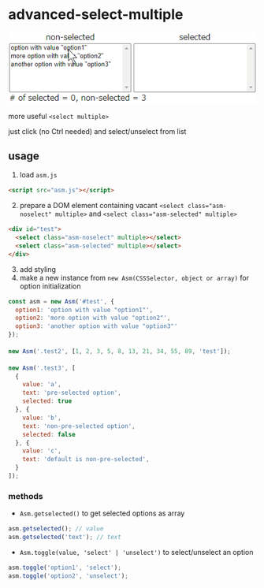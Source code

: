 # advanced-select-multiple

![](https://raw.githubusercontent.com/eineflocke/advanced-select-multiple/master/sample.gif)

more useful `<select multiple>`

just click (no Ctrl needed) and select/unselect from list

## usage

1. load `asm.js`

```html
<script src="asm.js"></script>
```

2. prepare a DOM element containing vacant `<select class="asm-noselect" multiple>` and `<select class="asm-selected" multiple>`

```html
<div id="test">
  <select class="asm-noselect" multiple></select>
  <select class="asm-selected" multiple></select>
</div>
```

3. add styling
4. make a new instance from `new Asm(CSSSelector, object or array)` for option initialization

```js
const asm = new Asm('#test', {
  option1: 'option with value "option1"',
  option2: 'more option with value "option2"',
  option3: 'another option with value "option3"'
});

new Asm('.test2', [1, 2, 3, 5, 8, 13, 21, 34, 55, 89, 'test']);

new Asm('.test3', [
  {
    value: 'a',
    text: 'pre-selected option',
    selected: true
  }, {
    value: 'b',
    text: 'non-pre-selected option',
    selected: false
  }, {
    value: 'c',
    text: 'default is non-pre-selected',
  }
]);
```

### methods

- `Asm.getselected()` to get selected options as array

```js
asm.getselected(); // value
asm.getselected('text'); // text
```

- `Asm.toggle(value, 'select' | 'unselect')` to select/unselect an option

```js
asm.toggle('option1', 'select');
asm.toggle('option2', 'unselect');
```
